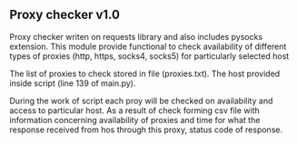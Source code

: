 ## Proxy checker v1.0

Proxy checker writen on requests library and also includes pysocks extension.
This module provide functional to check availability of different types of proxies
(http, https, socks4, socks5) for particularly selected host

The list of proxies to check stored in file (proxies.txt).
The host provided inside script (line 139 of main.py). 

During the work of script each proy will be checked on availability and access to
particular host. As a result of check forming csv file with information concerning
availability of proxies and time for what the response received from hos through this proxy,
status code of response.


